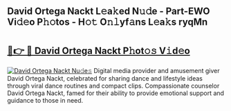 ## David Ortega Nackt L𝚎a𝚔ed N𝚞𝚍e - Part-EWO Vi𝚍𝚎o P𝚑𝚘tos - H𝚘𝚝 O𝚗𝚕yf𝚊ns L𝚎a𝚔s ryqMn

# <h2><a href="http://kfapux.oniu.top/?m=David+Ortega+Nackt">🔗👉 🔴 David Ortega Nackt P𝚑ot𝚘𝚜 V𝚒d𝚎o</a></h2>

[![David Ortega Nackt Nu𝚍e𝚜](https://i.imgur.com/0qMVB7G.gif)](http://kfapux.oniu.top/?m=David+Ortega+Nackt)
Digital media provider and amusement giver David Ortega Nackt, celebrated for sharing dance and lifestyle ideas through viral dance routines and compact clips. Compassionate counselor David Ortega Nackt, famed for their ability to provide emotional support and guidance to those in need.  
